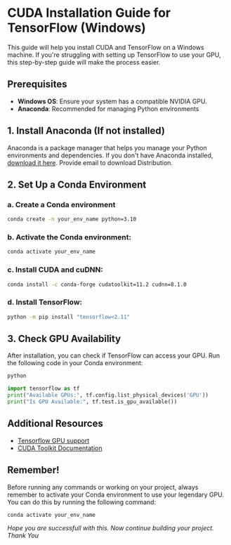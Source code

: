 # CUDA Installation Guide for TensorFlow (Windows)
This guide will help you install CUDA and TensorFlow on a Windows machine. If you're struggling with setting up TensorFlow to use your GPU, this step-by-step guide will make the process easier.

## Prerequisites
- **Windows OS**: Ensure your system has a compatible NVIDIA GPU.
- **Anaconda**: Recommended for managing Python environments

## 1. Install Anaconda (If not installed)
Anaconda is a package manager that helps you manage your Python environments and dependencies. If you don't have Anaconda installed, [download it here](https://www.anaconda.com/download). Provide email to download Distribution.

## 2. Set Up a Conda Environment
### a. Create a Conda environment
``` bash
conda create -n your_env_name python=3.10
```
### b. Activate the Conda environment:
``` bash
conda activate your_env_name
```
### c. Install CUDA and cuDNN:
``` bash
conda install -c conda-forge cudatoolkit=11.2 cudnn=8.1.0
```
### d. Install TensorFlow:
``` bash
python -m pip install "tensorflow<2.11"
```
## 3. Check GPU Availability
After installation, you can check if TensorFlow can access your GPU. Run the following code in your Conda environment:
```bash
python
```
``` python
import tensorflow as tf
print("Available GPUs:", tf.config.list_physical_devices('GPU'))
print("Is GPU Available:", tf.test.is_gpu_available())
```
## Additional Resources
- [Tensorflow GPU support](https://www.tensorflow.org/install/pip)
- [CUDA Toolkit Documentation](https://docs.nvidia.com/cuda/)

## Remember!
Before running any commands or working on your project, always remember to activate your Conda environment to use your legendary GPU. You can do this by running the following command:
``` bash
conda activate your_env_name
```

*Hope you are successfull with this. Now continue building your project. Thank You*
